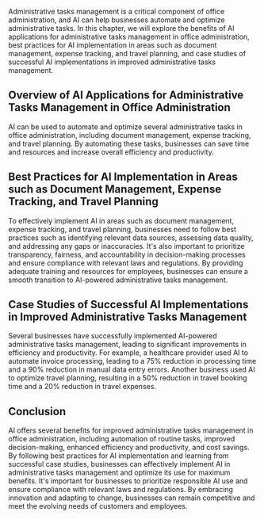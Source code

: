 
Administrative tasks management is a critical component of office administration, and AI can help businesses automate and optimize administrative tasks. In this chapter, we will explore the benefits of AI applications for administrative tasks management in office administration, best practices for AI implementation in areas such as document management, expense tracking, and travel planning, and case studies of successful AI implementations in improved administrative tasks management.

Overview of AI Applications for Administrative Tasks Management in Office Administration
----------------------------------------------------------------------------------------

AI can be used to automate and optimize several administrative tasks in office administration, including document management, expense tracking, and travel planning. By automating these tasks, businesses can save time and resources and increase overall efficiency and productivity.

Best Practices for AI Implementation in Areas such as Document Management, Expense Tracking, and Travel Planning
----------------------------------------------------------------------------------------------------------------

To effectively implement AI in areas such as document management, expense tracking, and travel planning, businesses need to follow best practices such as identifying relevant data sources, assessing data quality, and addressing any gaps or inaccuracies. It's also important to prioritize transparency, fairness, and accountability in decision-making processes and ensure compliance with relevant laws and regulations. By providing adequate training and resources for employees, businesses can ensure a smooth transition to AI-powered administrative tasks management.

Case Studies of Successful AI Implementations in Improved Administrative Tasks Management
-----------------------------------------------------------------------------------------

Several businesses have successfully implemented AI-powered administrative tasks management, leading to significant improvements in efficiency and productivity. For example, a healthcare provider used AI to automate invoice processing, leading to a 75% reduction in processing time and a 90% reduction in manual data entry errors. Another business used AI to optimize travel planning, resulting in a 50% reduction in travel booking time and a 20% reduction in travel expenses.

Conclusion
----------

AI offers several benefits for improved administrative tasks management in office administration, including automation of routine tasks, improved decision-making, enhanced efficiency and productivity, and cost savings. By following best practices for AI implementation and learning from successful case studies, businesses can effectively implement AI in administrative tasks management and optimize its use for maximum benefits. It's important for businesses to prioritize responsible AI use and ensure compliance with relevant laws and regulations. By embracing innovation and adapting to change, businesses can remain competitive and meet the evolving needs of customers and employees.
